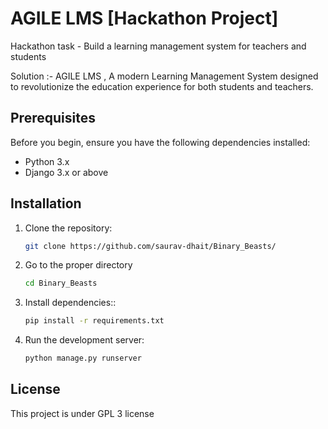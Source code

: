 # AGILE LMS  [Hackathon Project]

Hackathon task - Build a learning management system for teachers and students

Solution :- 
AGILE LMS , A modern Learning Management System designed to revolutionize the education experience for both students and teachers.

## Prerequisites

Before you begin, ensure you have the following dependencies installed:

- Python 3.x 
- Django 3.x or above

## Installation

1. Clone the repository:

   ```bash
   git clone https://github.com/saurav-dhait/Binary_Beasts/
   ```
2. Go to the proper directory 

   ```bash
   cd Binary_Beasts
   ```
3. Install dependencies::

   ```bash
   pip install -r requirements.txt 
   ```
4. Run the development server:

   ```bash
   python manage.py runserver
   ```

## License
This project is under GPL 3 license
